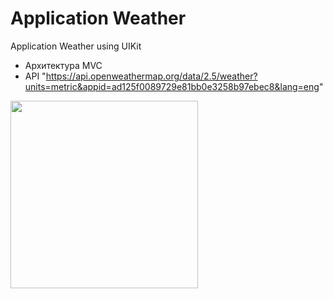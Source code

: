 # Application Weather
Application Weather using UIKit

- Архитектура MVC
- API "https://api.openweathermap.org/data/2.5/weather?units=metric&appid=ad125f0089729e81bb0e3258b97ebec8&lang=eng"

<img src="https://user-images.githubusercontent.com/93527566/187241689-f800f5af-eb33-4f1d-8aba-130147efdec1.gif" style="width:300px;"/>
